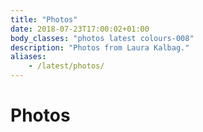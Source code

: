 ```yaml
---
title: "Photos"
date: 2018-07-23T17:00:02+01:00
body_classes: "photos latest colours-008"
description: "Photos from Laura Kalbag."
aliases:
    - /latest/photos/
---
```


# Photos